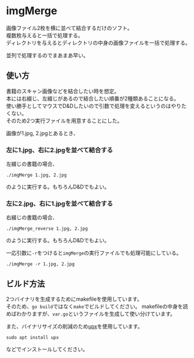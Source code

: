# imgMerge

画像ファイル2枚を横に並べて結合するだけのソフト。  
複数枚与えると一括で処理する。  
ディレクトリを与えるとディレクトリの中身の画像ファイルを一括で処理する。  

並列で処理するのでまあまあ早い。

## 使い方

書籍のスキャン画像などを結合したい時を想定。  
本には右綴じ、左綴じがあるので結合したい順番が2種類あることになる。  
使い勝手としてマウスでD&Dしたいので引数で処理を変えるというのはやりたくない。  
そのため2つ実行ファイルを用意することにした。  

画像が1.jpg, 2.jpgとあるとき、

### 左に1.jpg、右に2.jpgを並べて結合する

左綴じの書籍の場合、

```
./imgMerge 1.jpg, 2.jpg
```

のように実行する。もちろんD&Dでもよい。

### 左に2.jpg、右に1.jpgを並べて結合する

右綴じの書籍の場合、

```
./imgMerge_reverse 1.jpg, 2.jpg
```

のように実行する。もちろんD&Dでもよい。

一応引数に`-r`をつけると`imgMerge`の実行ファイルでも処理可能にしている。
```
./imgMerge -r 1.jpg, 2.jpg
```

## ビルド方法

2つバイナリを生成するためにmakefileを使用しています。  
そのため、`go build`ではなく`make`でビルドしてください。
makefileの中身を読めばわかりますが、`var.go`というファイルを生成して使い分けています。

また、バイナリサイズの削減のため[upx](https://upx.github.io/)を使用しています。
```
sudo apt install upx
```
などでインストールしてください。
